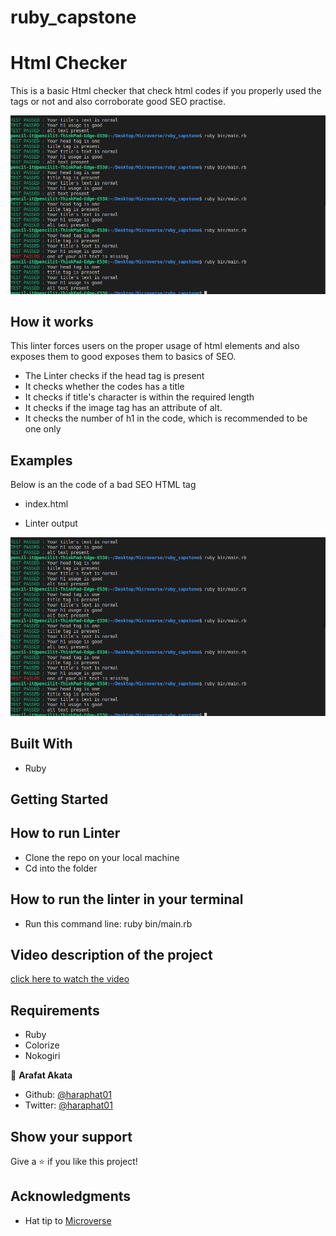 # ruby_capstone
# Html Checker
This is a basic Html checker that check html codes if you properly used the tags or not and also corroborate good SEO practise.

![screenshot](./ruby.png)

 ## How it works
 This linter forces users on the proper usage of html elements and also exposes them to good exposes them to basics of SEO.

 - The Linter checks if the head tag is present
 - It checks whether the codes has a title
 - It checks if title's character is within the required length
 - It checks if the image tag has an attribute of alt.
 - It checks the number of h1 in the code, which is recommended to be one only
 

 ## Examples
 Below is an the code of a bad SEO HTML tag
 - index.html

 
- Linter output

![screenshot](./ruby.png)

## Built With

- Ruby

## Getting Started

## How to run Linter

- Clone the repo on your local machine
- Cd into the folder

## How to run the linter in your terminal

- Run this command line: ruby bin/main.rb

## Video description of the project
<a href="https://www.loom.com/share/13fa9ff1aa6a4ff7bcfb614570a50444">click here to watch the video</a>

## Requirements
- Ruby
- Colorize
- Nokogiri

👤 **Arafat Akata**

- Github: [@haraphat01](https://github.com/haraphat01)
- Twitter: [@haraphat01](https://twitter.com/haraphat01)


## Show your support

Give a ⭐️ if you like this project!

## Acknowledgments

- Hat tip to <a href="https://microverse.org/">Microverse</a>
